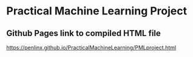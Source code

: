 # Practical Machine Learning Project

## Github Pages link to compiled HTML file

https://penlinx.github.io/PracticalMachineLearning/PMLproject.html
